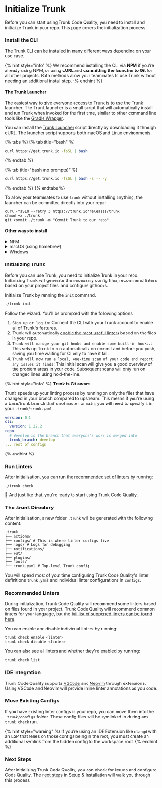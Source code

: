 # Initialize Trunk

Before you can start using Trunk Code Quality, you need to install and initialize Trunk in your repo. This page covers the initialization process.

### Install the CLI

The Trunk CLI can be installed in many different ways depending on your use case.

{% hint style="info" %}
We recommend installing the CLI via **NPM** if you’re already using NPM, or using **cURL** and **committing the launcher to Git** for all other projects. Both methods allow your teammates to use Trunk without needing an additional install step.
{% endhint %}

#### The Trunk Launcher

The easiest way to give everyone access to Trunk is to use the Trunk launcher. The Trunk launcher is a small script that will automatically install and run Trunk when invoked for the first time, similar to other command line tools like the [Gradle Wrapper](https://docs.gradle.org/current/userguide/gradle_wrapper.html).

You can install the [Trunk Launcher](../../references/cli/getting-started/install.md#the-trunk-launcher) script directly by downloading it through cURL. The launcher script supports both macOS and Linux environments.

{% tabs %}
{% tab title="bash" %}
```bash
curl https://get.trunk.io -fsSL | bash
```
{% endtab %}

{% tab title="bash (no prompts)" %}
```bash
curl https://get.trunk.io -fsSL | bash -s -- -y
```
{% endtab %}
{% endtabs %}

To allow your teammates to use `trunk` without installing anything, the launcher can be committed directly into your repo:

```
curl -fsSLO --retry 3 https://trunk.io/releases/trunk
chmod +x ./trunk
git commit ./trunk -m "Commit Trunk to our repo"
```

#### Other ways to install

<details>

<summary>NPM</summary>

If your project uses a `package.json`, you can specify the Trunk Launcher as a dependency so your developers can start using Trunk after installing Node dependencies.

```sh
# npm
npm install -D @trunkio/launcher
# pnpm
pnpm add -D @trunkio/launcher
# yarn
yarn add -D @trunkio/launcher
# bun
bun install -D @trunkio/launcher
```

Then add Trunk Launcher in your `package.json` as a script:

```json
{
  "scripts": {
    "trunk": "trunk",
    "lint": "trunk check",
    "fmt": "trunk fmt"
  }
}
```

</details>

<details>

<summary>macOS (using homebrew)</summary>

You can run the following command if you prefer to install this tool via [homebrew](https://brew.sh/). Keep in mind that other developers on your team will also have to install manually.

```bash
brew install trunk-io
```

</details>

<details>

<summary>Windows</summary>

From **`git-bash` or `msys2`**, download the Bash launcher and add it to your `PATH`:

```bash
curl https://get.trunk.io -fsSL | bash
```

From **`powershell`**, download the powershell launcher:

```Text
Invoke-RestMethod -Uri https://trunk.io/releases/trunk.ps1 -OutFile trunk.ps1
```

Ensure you can execute powershell scripts:

```Text
Set-ExecutionPolicy Bypass -Scope CurrentUser
```

You can then execute trunk as `.\trunk.ps1`.

**Compatibility**

Only some versions of Trunk are compatible with Windows. See the compatibility page for [Windows](../../references/cli/getting-started/compatibility.md) to learn more.

You will also need to install [C and C++ runtime libraries](https://aka.ms/vs/17/release/vc_redist.x64.exe) in order to run some linters.

</details>

### Initializing Trunk

Before you can use Trunk, you need to initialize Trunk in your repo. Initializing Trunk will generate the necessary config files, recommend linters based on your project files, and configure githooks.

Initialize Trunk by running the `init` command.

```bash
./trunk init
```

Follow the wizard. You'll be prompted with the following options:

1. `Sign up or log in`: Connect the CLI with your Trunk account to enable all of Trunk's features.
2. Trunk will automatically [enable the most useful linters](https://docs.trunk.io/code-quality/setup-and-installation/initialize-trunk#recommended-linters) based on the files in your repo.
3. `Trunk will manage your git hooks and enable some built-in hooks.`: This sets up Trunk to run automatically on commit and before you push, saving you time waiting for CI only to have it fail.
4. `Trunk will now run a local, one-time scan of your code and report any issues it finds`: This initial scan will give you a good overview of the problem areas in your code. Subsequent scans will only run on changed lines using hold-the-line.

{% hint style="info" %}
**Trunk is Git aware**

Trunk speeds up your linting process by running on only the files that have changed in your branch compared to upstream. This means if you're using a base/trunk branch that's not `master` or `main`, you will need to specify it in your `.trunk/trunk.yaml`

```yaml
version: 0.1
cli:
  version: 1.22.2
repo:
  # develop is the branch that everyone's work is merged into
  trunk_branch: develop
... rest of configs
```
{% endhint %}

### Run Linters

After initialization, you can run the [recommended set of linters](initialize-trunk.md#recommended-linters) by running:

```
./trunk check
```

:tada: And just like that, you're ready to start using Trunk Code Quality.

### The .trunk Directory

After initialization, a new folder `.trunk` will be generated with the following content.

```
.trunk
├── actions/ 
├── configs/ # This is where linter configs live
├── logs/ # Logs for debugging
├── notifications/
├── out/
├── plugins/
├── tools/ 
└── trunk.yaml # Top-level Trunk config
```

You will spend most of your time configuring Trunk Code Quality's linter definitions `trunk.yaml` and individual linter configurations in `configs`.

### Recommended Linters

During initialization, Trunk Code Quality will recommend some linters based on files found in your project. Trunk Code Quality will recommend common linters for your language, but the [full list of supported linters can be found here](../linters/supported/).

You can enable and disable individual linters by running:

```bash
trunk check enable <linter>
trunk check disable <linter>
```

You can also see all linters and whether they're enabled by running:

```bash
trunk check list
```

### IDE Integration

Trunk Code Quality supports [VSCode](../ide-integration/vscode.md) and [Neovim](../ide-integration/neovim.md) through extensions. Using VSCode and Neovim will provide inline linter annotations as you code.

### Move Existing Configs

If you have existing linter configs in your repo, you can move them into the `.trunk/configs` folder. These config files will be symlinked in during any `trunk check` run.

{% hint style="warning" %}
If you're using an IDE Extension like `clangd` with an LSP that relies on those configs being in the root, you must create an additional symlink from the hidden config to the workspace root.
{% endhint %}

### Next Steps

After initializing Trunk Code Quality, you can check for issues and configure Code Quality. The [next steps](deal-with-existing-issues.md) in Setup & Installation will walk you through this process.
